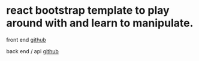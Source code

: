 # react bootstrap template to play around with and learn to manipulate.

front end
[github](https://github.com/h-griffin/paper-dashboard-react-template)

back end / api
[github](https://github.com/h-griffin/drf-api-custom-auth-blog)

